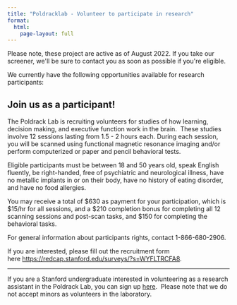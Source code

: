 ```yaml
---
title: "Poldracklab - Volunteer to participate in research"
format:
  html:
    page-layout: full
---
```


<p>Please note, these project are active as of August 2022. If you take our screener, we'll be sure to contact you as soon as possible if you're eligible.</p>

<p>We currently have the following opportunities available for research participants:</p>

<h2>Join us as a participant!</h2>

<p>The Poldrack Lab is recruiting volunteers for studies of how learning, decision making, and executive function work in the brain.&nbsp; These studies involve 12 sessions lasting from 1.5 - 2 hours each. During each session, you will be scanned using functional magnetic resonance imaging and/or perform computerized or paper and pencil behavioral tests.</p>

<p>Eligible participants must be between 18 and 50 years old, speak English fluently, be right-handed, free of psychiatric and neurological illness, have no metallic implants in or on their body, have no history of eating disorder, and have no food allergies.</p>

<p>You may receive a total of $630 as payment for your participation, which is $15/hr for all sessions, and a $210 completion bonus for completing all 12 scanning sessions and post-scan tasks, and $150 for completing the behavioral tasks.</p>

<p><span>For general information about participants rights, contact 1-866-680-2906.</span></p>

<p>If you are interested, please fill out the recruitment form here&nbsp;<a href="https://redcap.stanford.edu/surveys/?s=WYFLTRCFA8">https://redcap.stanford.edu/surveys/?s=WYFLTRCFA8</a>.</p>

<hr />
<p>If you are a Stanford undergraduate interested in volunteering as a research assistant in the Poldrack Lab, you can sign up&nbsp;<a href="https://redcap.stanford.edu/surveys/?s=cN6fbYiPfp">here</a>.&nbsp; Please note that we do not accept minors as volunteers in the laboratory.</p>
